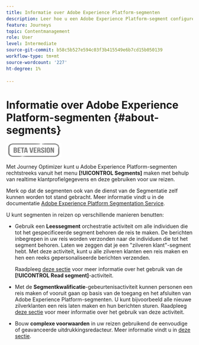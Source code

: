 ```yaml
---
title: Informatie over Adobe Experience Platform-segmenten
description: Leer hoe u een Adobe Experience Platform-segment configureert
feature: Journeys
topic: Contentmanagement
role: User
level: Intermediate
source-git-commit: b58c5b527e594c03f3b415549e6b7cd15b050139
workflow-type: tm+mt
source-wordcount: '227'
ht-degree: 1%

---
```


# Informatie over Adobe Experience Platform-segmenten {#about-segments}

![](../assets/do-not-localize/badge.png)

Met Journey Optimizer kunt u Adobe Experience Platform-segmenten rechtstreeks vanuit het menu **[!UICONTROL Segments]** maken met behulp van realtime klantprofielgegevens en deze gebruiken voor uw reizen.

Merk op dat de segmenten ook van de dienst van de Segmentatie zelf kunnen worden tot stand gebracht. Meer informatie vindt u in de documentatie [Adobe Experience Platform Segmentation Service](https://experienceleague.adobe.com/docs/experience-platform/segmentation/home.html).

U kunt segmenten in reizen op verschillende manieren benutten:

* Gebruik een **Leessegment** orchestratie activiteit om alle individuen die tot het gespecificeerde segment behoren de reis te maken. De berichten inbegrepen in uw reis worden verzonden naar de individuen die tot het segment behoren. Laten we zeggen dat je een &quot;zilveren klant&quot;-segment hebt. Met deze activiteit, kunt u alle zilveren klanten een reis maken en hen een reeks gepersonaliseerde berichten verzenden.

   Raadpleeg [deze sectie](../building-journeys/read-segment.md#configuring-segment-trigger-activity) voor meer informatie over het gebruik van de **[!UICONTROL Read segment]**-activiteit.

* Met de **Segmentkwalificatie**-gebeurtenisactiviteit kunnen personen een reis maken of vooruit gaan op basis van de toegang en het afsluiten van Adobe Experience Platform-segmenten. U kunt bijvoorbeeld alle nieuwe zilverklanten een reis laten maken en hun berichten sturen. Raadpleeg [deze sectie](../building-journeys/segment-qualification-events.md) voor meer informatie over het gebruik van deze activiteit.

* Bouw **complexe voorwaarden** in uw reizen gebruikend de eenvoudige of geavanceerde uitdrukkingsredacteur. Meer informatie vindt u in [deze sectie](../building-journeys/condition-activity.md#using-a-segment).
